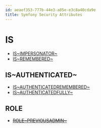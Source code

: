```yaml
---
id: aeaef353-777b-44e3-a85e-e3c8a40cda9e
title: Symfony Security Attributes
---
```


# IS

-   [IS~IMPERSONATOR~](20201116122525-is_impersonator)
-   [IS~REMEMBERED~](20201116121759-is_remembered)

## IS~AUTHENTICATED~

-   [IS~AUTHENTICATEDREMEMBERED~](20201116121636-is_authenticated_remembered)
-   [IS~AUTHENTICATEDFULLY~](20201116121711-is_authenticated_fully)

## ROLE

-   <s>[ROLE~PREVIOUSADMIN~](20201116122125-role_previous_admin)</s>

